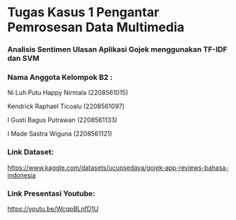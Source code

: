 # Tugas Kasus 1 Pengantar Pemrosesan Data Multimedia

### Analisis Sentimen Ulasan Aplikasi Gojek menggunakan TF-IDF dan SVM


### Nama Anggota Kelompok B2 : 

Ni Luh Putu Happy Nirmala (2208561015)

Kendrick Raphael Ticoalu (2208561097)

I Gusti Bagus Putrawan  (2208561133)

I Made Sastra Wiguna (2208561121)


### Link Dataset: 

https://www.kaggle.com/datasets/ucupsedaya/gojek-app-reviews-bahasa-indonesia


### Link Presentasi Youtube: 

https://youtu.be/WcqpBLnfD1U
